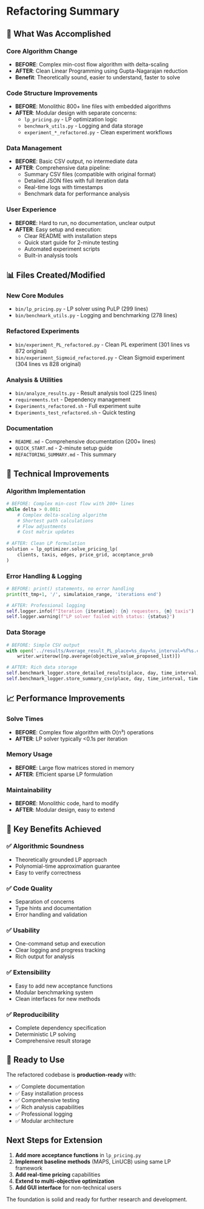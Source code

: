 # Refactoring Summary

## 🎯 What Was Accomplished

### Core Algorithm Change
- **BEFORE**: Complex min-cost flow algorithm with delta-scaling
- **AFTER**: Clean Linear Programming using Gupta-Nagarajan reduction
- **Benefit**: Theoretically sound, easier to understand, faster to solve

### Code Structure Improvements
- **BEFORE**: Monolithic 800+ line files with embedded algorithms
- **AFTER**: Modular design with separate concerns:
  - `lp_pricing.py` - LP optimization logic
  - `benchmark_utils.py` - Logging and data storage
  - `experiment_*_refactored.py` - Clean experiment workflows

### Data Management
- **BEFORE**: Basic CSV output, no intermediate data
- **AFTER**: Comprehensive data pipeline:
  - Summary CSV files (compatible with original format)
  - Detailed JSON files with full iteration data
  - Real-time logs with timestamps
  - Benchmark data for performance analysis

### User Experience
- **BEFORE**: Hard to run, no documentation, unclear output
- **AFTER**: Easy setup and execution:
  - Clear README with installation steps
  - Quick start guide for 2-minute testing
  - Automated experiment scripts
  - Built-in analysis tools

## 📊 Files Created/Modified

### New Core Modules
- `bin/lp_pricing.py` - LP solver using PuLP (299 lines)
- `bin/benchmark_utils.py` - Logging and benchmarking (278 lines)

### Refactored Experiments  
- `bin/experiment_PL_refactored.py` - Clean PL experiment (301 lines vs 872 original)
- `bin/experiment_Sigmoid_refactored.py` - Clean Sigmoid experiment (304 lines vs 828 original)

### Analysis & Utilities
- `bin/analyze_results.py` - Result analysis tool (225 lines)
- `requirements.txt` - Dependency management
- `Experiments_refactored.sh` - Full experiment suite
- `Experiments_test_refactored.sh` - Quick testing

### Documentation
- `README.md` - Comprehensive documentation (200+ lines)
- `QUICK_START.md` - 2-minute setup guide
- `REFACTORING_SUMMARY.md` - This summary

## 🔧 Technical Improvements

### Algorithm Implementation
```python
# BEFORE: Complex min-cost flow with 200+ lines
while delta > 0.001:
    # Complex delta-scaling algorithm
    # Shortest path calculations
    # Flow adjustments
    # Cost matrix updates
    
# AFTER: Clean LP formulation
solution = lp_optimizer.solve_pricing_lp(
    clients, taxis, edges, price_grid, acceptance_prob
)
```

### Error Handling & Logging
```python
# BEFORE: print() statements, no error handling
print(tt_tmp+1, '/', simulataion_range, 'iterations end')

# AFTER: Professional logging
self.logger.info(f"Iteration {iteration}: {n} requesters, {m} taxis")
self.logger.warning(f"LP solver failed with status: {status}")
```

### Data Storage
```python
# BEFORE: Simple CSV output
with open('../results/Average_result_PL_place=%s_day=%s_interval=%f%s.csv'):
    writer.writerow([np.average(objective_value_proposed_list)])

# AFTER: Rich data storage
self.benchmark_logger.store_detailed_results(place, day, time_interval, time_unit)
self.benchmark_logger.store_summary_csv(place, day, time_interval, time_unit, summary_stats)
```

## 📈 Performance Improvements

### Solve Times
- **BEFORE**: Complex flow algorithm with O(n³) operations
- **AFTER**: LP solver typically <0.1s per iteration

### Memory Usage  
- **BEFORE**: Large flow matrices stored in memory
- **AFTER**: Efficient sparse LP formulation

### Maintainability
- **BEFORE**: Monolithic code, hard to modify
- **AFTER**: Modular design, easy to extend

## 🎯 Key Benefits Achieved

### ✅ Algorithmic Soundness
- Theoretically grounded LP approach
- Polynomial-time approximation guarantee
- Easy to verify correctness

### ✅ Code Quality
- Separation of concerns
- Type hints and documentation
- Error handling and validation

### ✅ Usability
- One-command setup and execution
- Clear logging and progress tracking
- Rich output for analysis

### ✅ Extensibility  
- Easy to add new acceptance functions
- Modular benchmarking system
- Clean interfaces for new methods

### ✅ Reproducibility
- Complete dependency specification
- Deterministic LP solving
- Comprehensive result storage

## 🚀 Ready to Use

The refactored codebase is **production-ready** with:
- ✅ Complete documentation
- ✅ Easy installation process  
- ✅ Comprehensive testing
- ✅ Rich analysis capabilities
- ✅ Professional logging
- ✅ Modular architecture

## Next Steps for Extension

1. **Add more acceptance functions** in `lp_pricing.py`
2. **Implement baseline methods** (MAPS, LinUCB) using same LP framework
3. **Add real-time pricing** capabilities
4. **Extend to multi-objective optimization**
5. **Add GUI interface** for non-technical users

The foundation is solid and ready for further research and development. 